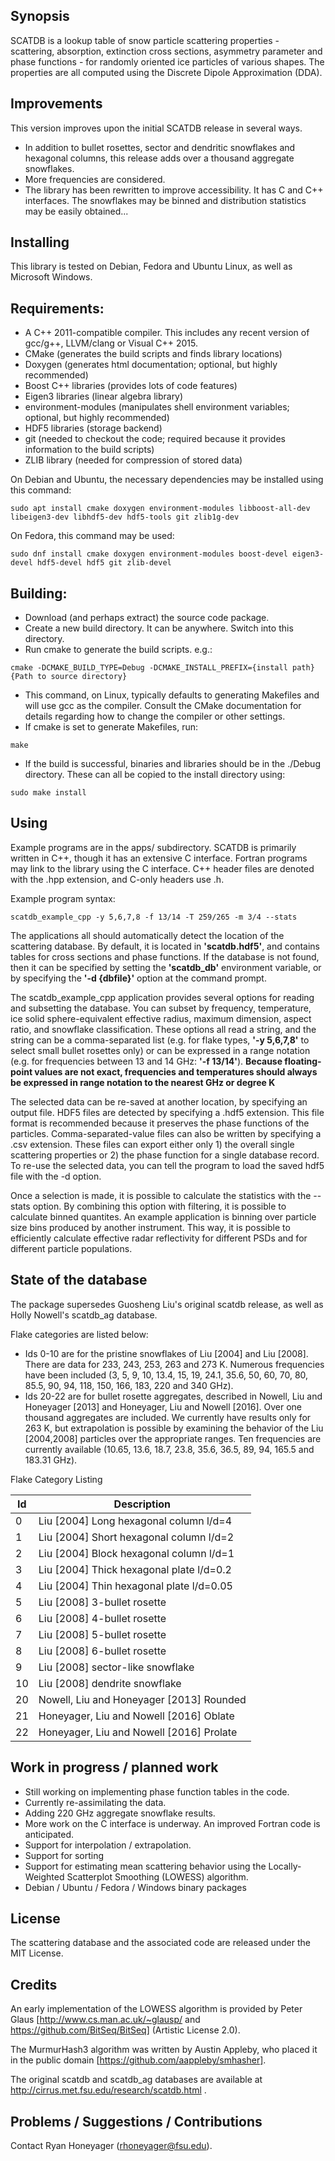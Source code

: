 ## Synopsis

SCATDB is a lookup table of snow particle scattering properties - scattering, absorption, extinction cross sections, asymmetry parameter and phase functions - for randomly oriented ice particles of various shapes. The properties are all computed using the Discrete Dipole Approximation (DDA).

## Improvements

This version improves upon the initial SCATDB release in several ways.

- In addition to bullet rosettes, sector and dendritic snowflakes and hexagonal columns, this release adds over a thousand aggregate snowflakes.
- More frequencies are considered.
- The library has been rewritten to improve accessibility. It has C and C++ interfaces. The snowflakes may be binned and distribution statistics may be easily obtained...

## Installing

This library is tested on Debian, Fedora and Ubuntu Linux, as well as Microsoft Windows.

Requirements:
--------------

- A C++ 2011-compatible compiler. This includes any recent version of gcc/g++, LLVM/clang or Visual C++ 2015.
- CMake (generates the build scripts and finds library locations)
- Doxygen (generates html documentation; optional, but highly recommended)
- Boost C++ libraries (provides lots of code features)
- Eigen3 libraries (linear algebra library)
- environment-modules (manipulates shell environment variables; optional, but highly recommended)
- HDF5 libraries (storage backend)
- git (needed to checkout the code; required because it provides information to the build scripts)
- ZLIB library (needed for compression of stored data)

On Debian and Ubuntu, the necessary dependencies may be installed using this command:
```
sudo apt install cmake doxygen environment-modules libboost-all-dev libeigen3-dev libhdf5-dev hdf5-tools git zlib1g-dev
```
On Fedora, this command may be used:
```
sudo dnf install cmake doxygen environment-modules boost-devel eigen3-devel hdf5-devel hdf5 git zlib-devel
```

Building:
-------------

- Download (and perhaps extract) the source code package. 
- Create a new build directory. It can be anywhere. Switch into this directory.
- Run cmake to generate the build scripts. e.g.:
```
cmake -DCMAKE_BUILD_TYPE=Debug -DCMAKE_INSTALL_PREFIX={install path} {Path to source directory}
```
- This command, on Linux, typically defaults to generating Makefiles and will use gcc as the compiler. Consult the CMake
   documentation for details regarding how to change the compiler or other settings.
- If cmake is set to generate Makefiles, run:
```
make
```
- If the build is successful, binaries and libraries should be in the ./Debug directory. These can all be copied
to the install directory using:
```
sudo make install
```

## Using

Example programs are in the apps/ subdirectory. SCATDB is primarily written in C++, though it has an extensive C interface. Fortran programs may link to the library using the C interface. C++ header files are denoted with the .hpp extension, and C-only headers use .h.

Example program syntax:
```
scatdb_example_cpp -y 5,6,7,8 -f 13/14 -T 259/265 -m 3/4 --stats
```

The applications all should automatically detect the location of the scattering database. By default, it is located in **'scatdb.hdf5'**, and contains tables for cross sections and phase functions. If the database is not found, then it can be specified by setting the **'scatdb_db'** environment variable, or by specifying the **'-d {dbfile}'** option at the command prompt.

The scatdb_example_cpp application provides several options for reading and subsetting the database. You can subset by frequency, temperature, ice solid sphere-equivalent effective radius, maximum dimension, aspect ratio, and snowflake classification. These options all read a string, and the string can be a comma-separated list (e.g. for flake types, **'-y 5,6,7,8'** to select small bullet rosettes only) or can be expressed in a range notation (e.g. for frequencies between 13 and 14 GHz: **'-f 13/14'**). **Because floating-point values are not exact, frequencies and temperatures should always be expressed in range notation to the nearest GHz or degree K**

The selected data can be re-saved at another location, by specifying an output file. HDF5 files are detected by specifying a .hdf5 extension. This file format is recommended because it preserves the phase functions of the particles. Comma-separated-value files can also be written by specifying a .csv extension. These files can export either only 1) the overall single scattering properties or 2) the phase function for a single database record. To re-use the selected data, you can tell the program to load the saved hdf5 file with the -d option.

Once a selection is made, it is possible to calculate the statistics with the --stats option. By combining this option with filtering, it is possible to calculate binned quantites. An example application is binning over particle size bins produced by another instrument. This way, it is possible to efficiently calculate effective radar reflectivity for different PSDs and for different particle populations.

## State of the database

The package supersedes Guosheng Liu's original scatdb release, as well as Holly Nowell's scatdb_ag database.

Flake categories are listed below:
- Ids 0-10 are for the pristine snowflakes of Liu [2004] and Liu [2008]. There are data for 233, 243, 253, 263 and 273 K. Numerous frequencies have been included (3, 5, 9, 10, 13.4, 15, 19, 24.1, 35.6, 50, 60, 70, 80, 85.5, 90, 94, 118, 150, 166, 183, 220 and 340 GHz).
- Ids 20-22 are for bullet rosette aggregates, described in Nowell, Liu and Honeyager [2013] and Honeyager, Liu and Nowell [2016]. Over one thousand aggregates are included. We currently have results only for 263 K, but extrapolation is possible by examining the behavior of the Liu [2004,2008] particles over the appropriate ranges. Ten frequencies are currently available (10.65, 13.6, 18.7, 23.8, 35.6, 36.5, 89, 94, 165.5 and 183.31 GHz).

Flake Category Listing

| Id | Description |
| --- | -------- |
| 0 | Liu [2004] Long hexagonal column l/d=4 |
| 1 | Liu [2004] Short hexagonal column l/d=2 |
| 2 | Liu [2004] Block hexagonal column l/d=1 |
| 3 | Liu [2004] Thick hexagonal plate l/d=0.2 |
| 4 | Liu [2004] Thin hexagonal plate l/d=0.05 |
| 5 | Liu [2008] 3-bullet rosette |
| 6 | Liu [2008] 4-bullet rosette |
| 7 | Liu [2008] 5-bullet rosette |
| 8 | Liu [2008] 6-bullet rosette |
| 9 | Liu [2008] sector-like snowflake |
| 10 | Liu [2008] dendrite snowflake |
| 20 | Nowell, Liu and Honeyager [2013] Rounded |
| 21 | Honeyager, Liu and Nowell [2016] Oblate |
| 22 | Honeyager, Liu and Nowell [2016] Prolate |


## Work in progress / planned work

- Still working on implementing phase function tables in the code.
- Currently re-assimilating the data.
- Adding 220 GHz aggregate snowflake results.
- More work on the C interface is underway. An improved Fortran code is anticipated.
- Support for interpolation / extrapolation.
- Support for sorting
- Support for estimating mean scattering behavior using the Locally-Weighted Scatterplot Smoothing (LOWESS) algorithm.
- Debian / Ubuntu / Fedora / Windows binary packages

## License

The scattering database and the associated code are released under the MIT License.

## Credits

An early implementation of the LOWESS algorithm is provided by Peter Glaus [http://www.cs.man.ac.uk/~glausp/ and https://github.com/BitSeq/BitSeq] (Artistic License 2.0).

The MurmurHash3 algorithm was written by Austin Appleby, who placed it in the public domain [https://github.com/aappleby/smhasher].

The original scatdb and scatdb_ag databases are available at http://cirrus.met.fsu.edu/research/scatdb.html .


## Problems / Suggestions / Contributions

Contact Ryan Honeyager (rhoneyager@fsu.edu).

